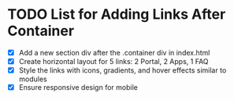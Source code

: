 # TODO List for Adding Links After Container

- [x] Add a new section div after the .container div in index.html
- [x] Create horizontal layout for 5 links: 2 Portal, 2 Apps, 1 FAQ
- [x] Style the links with icons, gradients, and hover effects similar to modules
- [x] Ensure responsive design for mobile
